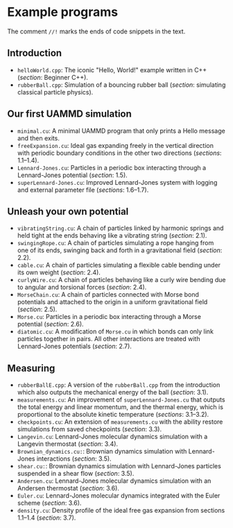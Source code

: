 # Example programs

The comment ``//!`` marks the ends of code snippets in the text.

## Introduction

* `helloWorld.cpp`: The iconic "Hello, World!" example written in C++
   (*section*: Beginner C++).
* `rubberBall.cpp`: Simulation of a bouncing rubber ball (*section*: simulating
   classical particle physics).

## Our first UAMMD simulation

* `minimal.cu`: A minimal UAMMD program that only prints a Hello message and
  then exits.
* `freeExpansion.cu`: Ideal gas expanding freely in the vertical direction with
  periodic boundary conditions in the other two directions (*sections*:
  1.1&ndash;1.4).
* `Lennard-Jones.cu`: Particles in a periodic box interacting through a
  Lennard-Jones potential (*section*: 1.5).
* `superLennard-Jones.cu`: Improved Lennard-Jones system with logging and
  external parameter file (*sections*: 1.6&ndash;1.7).

## Unleash your own potential

* `vibratingString.cu`: A chain of particles linked by harmonic springs and held
   tight at the ends behaving like a vibrating string (*section*: 2.1).
* `swingingRope.cu`: A chain of particles simulating a rope hanging from one of
   its ends, swinging back and forth in a gravitational field (*section*: 2.2).
* `cable.cu`: A chain of particles simulating a flexible cable bending under its
   own weight (*section*: 2.4).
* `curlyWire.cu`: A chain of particles behaving like a curly wire bending due to
   angular and torsional forces (*section*: 2.4).
* `MorseChain.cu`: A chain of particles connected with Morse bond potentials and
   attached to the origin in a uniform gravitational field (*section*: 2.5).
* `Morse.cu`: Particles in a periodic box interacting through a Morse potential
   (*section*: 2.6).
* `diatomic.cu`: A modification of `Morse.cu` in which bonds can only link
   particles together in pairs. All other interactions are treated with
   Lennard-Jones potentials (*section*: 2.7).

## Measuring

* `rubberBallE.cpp`: A version of the `rubberBall.cpp` from the introduction
   which also outputs the mechanical energy of the ball (*section*: 3.1).
* `measurements.cu`: An improvement of `superLennard-Jones.cu` that outputs the
   total energy and linear momentum, and the thermal energy, which is
   proportional to the absolute kinetic temperature (*sections*:
   3.1&ndash;3.2).
* `checkpoints.cu`: An extension of `measurements.cu` with the ability restore
   simulations from saved checkpoints (*section*: 3.3).
* `Langevin.cu`: Lennard-Jones molecular dynamics simulation with a Langevin
   thermostat (*section*: 3.4).
* `Brownian_dynamics.cu:`: Brownian dynamics simulation with Lennard-Jones
   interactions (*section*: 3.5).
* `shear.cu:`: Brownian dynamics simulation with Lennard-Jones particles
   suspended in a shear flow (*section*: 3.5).
* `Andersen.cu`: Lennard-Jones molecular dynamics simulation with an Andersen
   thermostat (*section*: 3.6).
* `Euler.cu`: Lennard-Jones molecular dynamics integrated with the Euler scheme
  (*section*: 3.6).
* `density.cu`: Density profile of the ideal free gas expansion from sections
   1.1&ndash;1.4 (*section*: 3.7).
